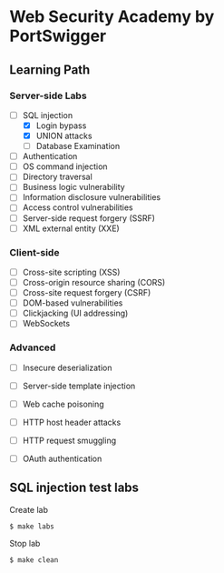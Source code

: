 # Web Security Academy by PortSwigger
## Learning Path

### Server-side Labs
- [ ] SQL injection 
    - [x] Login bypass
    - [x] UNION attacks
    - [ ] Database Examination
- [ ] Authentication
- [ ] OS command injection
- [ ] Directory traversal
- [ ] Business logic vulnerability
- [ ] Information disclosure vulnerabilities
- [ ] Access control vulnerabilities
- [ ] Server-side request forgery (SSRF)
- [ ] XML external entity (XXE)

### Client-side
- [ ] Cross-site scripting (XSS)
- [ ] Cross-origin resource sharing (CORS)
- [ ] Cross-site request forgery (CSRF)
- [ ] DOM-based vulnerabilities
- [ ] Clickjacking (UI addressing)
- [ ] WebSockets

### Advanced
- [ ] Insecure deserialization
- [ ] Server-side template injection
- [ ] Web cache poisoning
- [ ] HTTP host header attacks
- [ ] HTTP request smuggling
- [ ] OAuth authentication


## SQL injection test labs

Create lab
```
$ make labs
```
Stop lab

```
$ make clean
```